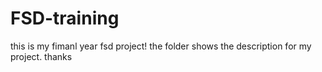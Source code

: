# FSD-training
this is my fimanl year fsd project! 
the folder shows the description for my project.
thanks
